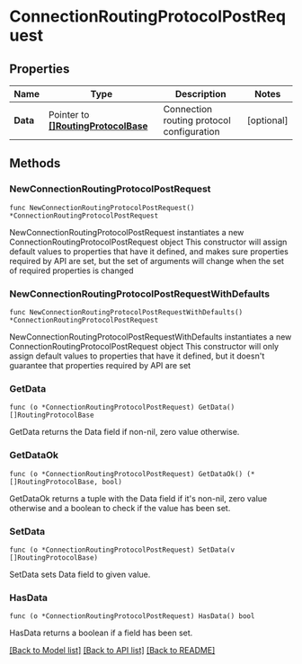 # ConnectionRoutingProtocolPostRequest

## Properties

Name | Type | Description | Notes
------------ | ------------- | ------------- | -------------
**Data** | Pointer to [**[]RoutingProtocolBase**](RoutingProtocolBase.md) | Connection routing protocol configuration | [optional] 

## Methods

### NewConnectionRoutingProtocolPostRequest

`func NewConnectionRoutingProtocolPostRequest() *ConnectionRoutingProtocolPostRequest`

NewConnectionRoutingProtocolPostRequest instantiates a new ConnectionRoutingProtocolPostRequest object
This constructor will assign default values to properties that have it defined,
and makes sure properties required by API are set, but the set of arguments
will change when the set of required properties is changed

### NewConnectionRoutingProtocolPostRequestWithDefaults

`func NewConnectionRoutingProtocolPostRequestWithDefaults() *ConnectionRoutingProtocolPostRequest`

NewConnectionRoutingProtocolPostRequestWithDefaults instantiates a new ConnectionRoutingProtocolPostRequest object
This constructor will only assign default values to properties that have it defined,
but it doesn't guarantee that properties required by API are set

### GetData

`func (o *ConnectionRoutingProtocolPostRequest) GetData() []RoutingProtocolBase`

GetData returns the Data field if non-nil, zero value otherwise.

### GetDataOk

`func (o *ConnectionRoutingProtocolPostRequest) GetDataOk() (*[]RoutingProtocolBase, bool)`

GetDataOk returns a tuple with the Data field if it's non-nil, zero value otherwise
and a boolean to check if the value has been set.

### SetData

`func (o *ConnectionRoutingProtocolPostRequest) SetData(v []RoutingProtocolBase)`

SetData sets Data field to given value.

### HasData

`func (o *ConnectionRoutingProtocolPostRequest) HasData() bool`

HasData returns a boolean if a field has been set.


[[Back to Model list]](../README.md#documentation-for-models) [[Back to API list]](../README.md#documentation-for-api-endpoints) [[Back to README]](../README.md)


